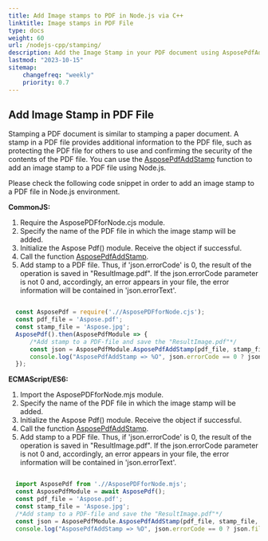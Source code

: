 ```yaml
---
title: Add Image stamps to PDF in Node.js via C++ 
linktitle: Image stamps in PDF File
type: docs
weight: 60
url: /nodejs-cpp/stamping/
description: Add the Image Stamp in your PDF document using AsposePdfAddStamp with the Node.js tool.
lastmod: "2023-10-15"
sitemap:
    changefreq: "weekly"
    priority: 0.7
---
```


## Add Image Stamp in PDF File

Stamping a PDF document is similar to stamping a paper document. A stamp in a PDF file provides additional information to the PDF file, such as protecting the PDF file for others to use and confirming the security of the contents of the PDF file.
You can use the [AsposePdfAddStamp](https://reference.aspose.com/pdf/nodejs-cpp/organize/asposepdfaddstamp/) function to add an image stamp to a PDF file using Node.js.

Please check the following code snippet in order to add an image stamp to a PDF file in Node.js environment.

**CommonJS:**

1. Require the AsposePDFforNode.сjs module.
1. Specify the name of the PDF file in which the image stamp will be added.
1. Initialize the Aspose Pdf() module. Receive the object if successful.
1. Call the function [AsposePdfAddStamp](https://reference.aspose.com/pdf/nodejs-cpp/organize/asposepdfaddstamp/).
1. Add stamp to a PDF file. Thus, if 'json.errorCode' is 0, the result of the operation is saved in "ResultImage.pdf". If the json.errorCode parameter is not 0 and, accordingly, an error appears in your file, the error information will be contained in 'json.errorText'.

```cjs

  const AsposePdf = require('.//AsposePDFforNode.cjs');
  const pdf_file = 'Aspose.pdf';
  const stamp_file = 'Aspose.jpg';
  AsposePdf().then(AsposePdfModule => {
      /*Add stamp to a PDF-file and save the "ResultImage.pdf"*/
      const json = AsposePdfModule.AsposePdfAddStamp(pdf_file, stamp_file, 0, 5, 5, 40, 40, AsposePdfModule.Rotation.on270, 0.5, "ResultAddStamp.pdf");
      console.log("AsposePdfAddStamp => %O", json.errorCode == 0 ? json.fileNameResult : json.errorText);
  });
```

**ECMAScript/ES6:**

1. Import the AsposePDFforNode.mjs module.
1. Specify the name of the PDF file in which the image stamp will be added.
1. Initialize the Aspose Pdf() module. Receive the object if successful.
1. Call the function [AsposePdfAddStamp](https://reference.aspose.com/pdf/nodejs-cpp/organize/asposepdfaddstamp/).
1. Add stamp to a PDF file. Thus, if 'json.errorCode' is 0, the result of the operation is saved in "ResultImage.pdf". If the json.errorCode parameter is not 0 and, accordingly, an error appears in your file, the error information will be contained in 'json.errorText'.

```mjs

  import AsposePdf from './/AsposePDFforNode.mjs';
  const AsposePdfModule = await AsposePdf();
  const pdf_file = 'Aspose.pdf';
  const stamp_file = 'Aspose.jpg';
  /*Add stamp to a PDF-file and save the "ResultImage.pdf"*/
  const json = AsposePdfModule.AsposePdfAddStamp(pdf_file, stamp_file, 0, 5, 5, 40, 40, AsposePdfModule.Rotation.on270, 0.5, "ResultAddStamp.pdf");
  console.log("AsposePdfAddStamp => %O", json.errorCode == 0 ? json.fileNameResult : json.errorText);
```